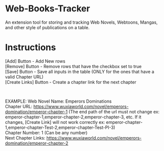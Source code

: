 # Web-Books-Tracker
An extension tool for storing and tracking Web Novels, Webtoons, Mangas, and other style of publications on a table.

# Instructions
[Add] Button - Add New rows <br />
[Remove] Button - Remove rows that have the checkbox set to true <br />
[Save] Button - Save all inputs in the table (ONLY for the ones that have a valid Chapter URL) <br />
[Create Links] Button - Create a chapter link for the next chapter <br />

<br />

EXAMPLE:
Web Novel Name: Emperors Dominations <br />
Chapter URL: https://www.wuxiaworld.com/novel/emperors-domination/emperor-chapter-1 (The end path of the url must not change ex: emperor-chapter-1,emperor-chapter-2,emperor-chapter-3, etc. If it changes, [Create Link] will not work correctly ex: emperor-chapter-1,emperor-chapter-Test-2,emperor-chapter-Test-PI-3) <br />
Chapter Number: 1 (Can be any number) <br />
Next Chapter Links: https://www.wuxiaworld.com/novel/emperors-domination/emperor-chapter-2 <br />
